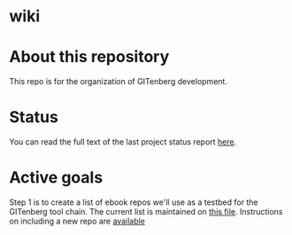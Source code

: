 # wiki

# About this repository #

This repo is for the organization of GITenberg development.

# Status #

You can read the full text of the last project status report [here][last-status].

# Active goals #

Step 1 is to create a list of ebook repos we'll use as a testbed for
the GITenberg tool chain. The current list is maintained on
[this file][]. Instructions on including a new repo are [available][]

[last-status]: https://groups.google.com/d/msg/gitenberg-project/i3gV2OjEeAQ/m8bC81tBhokJ

[this file]: activerepos.csv

[available]: how_to.md
